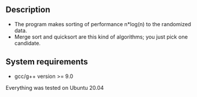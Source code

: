 ## Description

* The program makes sorting of performance n*log(n) to the randomized data.
* Merge sort and quicksort are this kind of algorithms; you just pick one candidate. 

## System requirements

* gcc/g++ version >= 9.0

Everything was tested on Ubuntu 20.04
